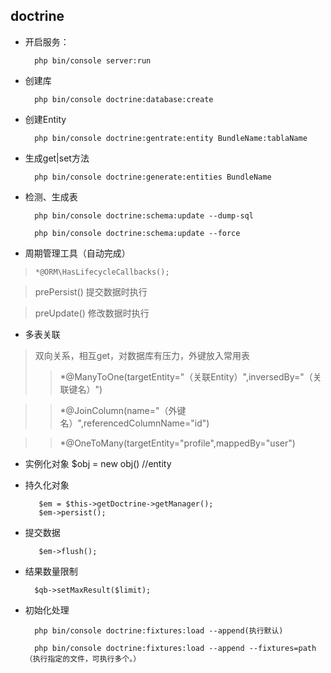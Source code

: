 ## doctrine 

* 开启服务：

		php bin/console server:run

* 创建库

		php bin/console doctrine:database:create

* 创建Entity

		php bin/console doctrine:gentrate:entity BundleName:tablaName

* 生成get|set方法

		php bin/console doctrine:generate:entities BundleName

* 检测、生成表

		php bin/console doctrine:schema:update --dump-sql

		php bin/console doctrine:schema:update --force

* 周期管理工具（自动完成）
>  `*@ORM\HasLifecycleCallbacks();`

> prePersist() 提交数据时执行

> preUpdate() 修改数据时执行

* 多表关联
> 双向关系，相互get，对数据库有压力，外键放入常用表
>> *@ManyToOne(targetEntity="（关联Entity）",inversedBy="（关联键名）")

>> *@JoinColumn(name="（外键名）",referencedColumnName="id")

>> *@OneToMany(targetEntity="profile",mappedBy="user")

* 实例化对象
		$obj = new obj() //entity

* 持久化对象

		 $em = $this->getDoctrine->getManager();
		 $em->persist();

* 提交数据

		 $em->flush();

* 结果数量限制
 
		$qb->setMaxResult($limit);

* 初始化处理

		php bin/console doctrine:fixtures:load --append(执行默认)

		php bin/console doctrine:fixtures:load --append --fixtures=path（执行指定的文件，可执行多个。）
